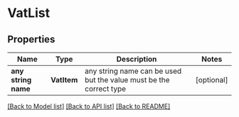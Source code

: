 # VatList


## Properties
Name | Type | Description | Notes
------------ | ------------- | ------------- | -------------
**any string name** | **VatItem** | any string name can be used but the value must be the correct type | [optional]

[[Back to Model list]](../README.md#documentation-for-models) [[Back to API list]](../README.md#documentation-for-api-endpoints) [[Back to README]](../README.md)


